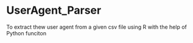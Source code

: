 # UserAgent_Parser
To extract thew user agent from a given csv file using R with the help of Python funciton
